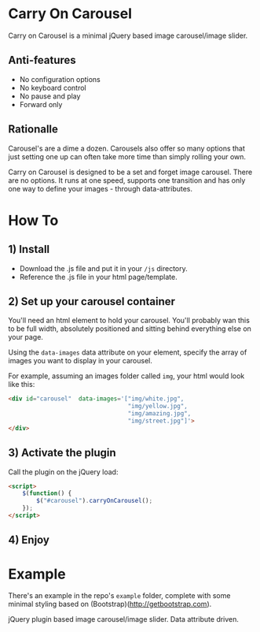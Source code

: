 # Carry On Carousel

Carry on Carousel is a minimal jQuery based image carousel/image slider.

## Anti-features

* No configuration options
* No keyboard control
* No pause and play
* Forward only 

## Rationalle

Carousel's are a dime a dozen. Carousels also offer so many options that just setting one up can often take more time than simply rolling your own.

Carry on Carousel is designed to be a set and forget image carousel. There are no options. It runs at one speed, supports one transition and has only one way to define your images - through data-attributes.

# How To

## 1) Install

* Download the .js file and put it in your ```/js``` directory.
* Reference the .js file in your html page/template.

## 2) Set up your carousel container

You'll need an html element to hold your carousel. You'll probably wan this to be full width, absolutely positioned and sitting behind everything else on your page. 

Using the ```data-images``` data attribute on your element, specify the array of images you want to display in your carousel.

For example, assuming an images folder called ```img```, your html would look like this:

```html
<div id="carousel"  data-images='["img/white.jpg", 
                                  "img/yellow.jpg", 
                                  "img/amazing.jpg", 
                                  "img/street.jpg"]'>
</div>
```
## 3) Activate the plugin

Call the plugin on the jQuery load:

```html
<script>
    $(function() {
        $("#carousel").carryOnCarousel();                
    });
</script>
```

## 4) Enjoy


# Example

There's an example in the repo's ```example``` folder, complete with some minimal styling based on (Bootstrap)(http://getbootstrap.com).

jQuery plugin based image carousel/image slider. Data attribute driven.
